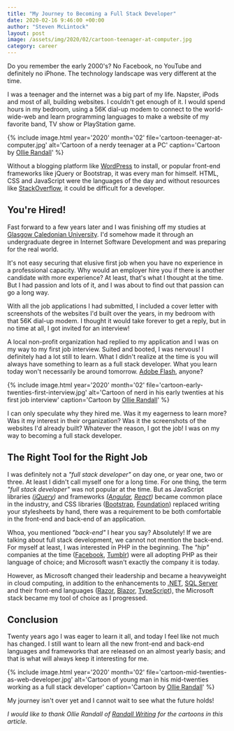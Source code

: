 ```yaml
---
title: "My Journey to Becoming a Full Stack Developer"
date: 2020-02-16 9:46:00 +00:00
author: "Steven McLintock"
layout: post
image: /assets/img/2020/02/cartoon-teenager-at-computer.jpg
category: career
---
```


Do you remember the early 2000's? No Facebook, no YouTube and definitely no iPhone. The technology landscape was very different at the time.

I was a teenager and the internet was a big part of my life. Napster, iPods and most of all, building websites. I couldn't get enough of it. I would spend hours in my bedroom, using a 56K dial-up modem to connect to the world-wide-web and learn programming languages to make a website of my favorite band, TV show or PlayStation game.

{%
    include image.html
    year='2020'
    month='02'
    file='cartoon-teenager-at-computer.jpg'
    alt='Cartoon of a nerdy teenager at a PC'
    caption='Cartoon by <a href="https://randallwriting.com/writing/stories-with-drawings/">Ollie Randall</a>'
%}

Without a blogging platform like [WordPress](https://wordpress.com) to install, or popular front-end frameworks like jQuery or Bootstrap, it was every man for himself. HTML, CSS and JavaScript were the languages of the day and without resources like [StackOverflow](https://stackoverflow.com), it could be difficult for a developer.

## You're Hired!

Fast forward to a few years later and I was finishing off my studies at [Glasgow Caledonian University](http://www.gcu.ac.uk). I'd somehow made it through an undergraduate degree in Internet Software Development and was preparing for the real world.

It's not easy securing that elusive first job when you have no experience in a professional capacity. Why would an employer hire you if there is another candidate with more experience? At least, that's what I thought at the time. But I had passion and lots of it, and I was about to find out that passion can go a long way.

With all the job applications I had submitted, I included a cover letter with screenshots of the websites I'd built over the years, in my bedroom with that 56K dial-up modem. I thought it would take forever to get a reply, but in no time at all, I got invited for an interview!

A local non-profit organization had replied to my application and I was on my way to my first job interview. Suited and booted, I was nervous! I definitely had a lot still to learn. What I didn't realize at the time is you will always have something to learn as a full stack developer. What you learn today won't necessarily be around tomorrow. [Adobe Flash](https://en.wikipedia.org/wiki/Adobe_Flash), anyone?

{%
    include image.html
    year='2020'
    month='02'
    file='cartoon-early-twenties-first-interview.jpg'
    alt='Cartoon of nerd in his early twenties at his first job interview'
    caption='Cartoon by <a href="https://randallwriting.com/writing/stories-with-drawings/">Ollie Randall</a>'
%}

I can only speculate why they hired me. Was it my eagerness to learn more? Was it my interest in their organization? Was it the screenshots of the websites I'd already built? Whatever the reason, I got the job! I was on my way to becoming a full stack developer.

## The Right Tool for the Right Job

I was definitely not a *"full stack developer"* on day one, or year one, two or three. At least I didn't call myself one for a long time. For one thing, the term *"full stack developer"* was not popular at the time. But as JavaScript libraries *([jQuery](https://jquery.com))* and frameworks *([Angular](https://angular.io), [React](https://reactjs.org))* became common place in the industry, and CSS libraries ([Bootstrap](https://getbootstrap.com), [Foundation](https://get.foundation)) replaced writing your stylesheets by hand, there was a requirement to be both comfortable in the front-end and back-end of an application.

Whoa, you mentioned *"back-end"* I hear you say? Absolutely! If we are talking about full stack development, we cannot not mention the back-end. For myself at least, I was interested in PHP in the beginning. The *"hip"* companies at the time ([Facebook](https://www.facebook.com), [Tumblr](https://www.tumblr.com)) were all adopting PHP as their language of choice; and Microsoft wasn't exactly the company it is today.

However, as Microsoft changed their leadership and became a heavyweight in cloud computing, in addition to the enhancements to [.NET](https://dotnet.microsoft.com), [SQL Server](https://www.microsoft.com/en-ca/sql-server/) and their front-end languages ([Razor](https://weblogs.asp.net/scottgu/introducing-razor), [Blazor](https://dotnet.microsoft.com/apps/aspnet/web-apps/blazor), [TypeScript](https://www.typescriptlang.org)), the Microsoft stack became my tool of choice as I progressed.

## Conclusion

Twenty years ago I was eager to learn it all, and today I feel like not much has changed. I still want to learn all the new front-end and back-end languages and frameworks that are released on an almost yearly basis; and that is what will always keep it interesting for me.

{%
    include image.html
    year='2020'
    month='02'
    file='cartoon-mid-twenties-as-web-developer.jpg'
    alt='Cartoon of young man in his mid-twenties working as a full stack developer'
    caption='Cartoon by <a href="https://randallwriting.com/writing/stories-with-drawings/">Ollie Randall</a>'
%}

My journey isn't over yet and I cannot wait to see what the future holds!

*I would like to thank Ollie Randall of [Randall Writing](https://randallwriting.com/writing/stories-with-drawings/) for the cartoons in this article.*